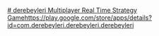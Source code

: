 [# derebeyleri
Multiplayer Real Time Strategy Game](https://play.google.com/store/apps/details?id=com.derebeyleri.derebeyleri.derebeyleri)https://play.google.com/store/apps/details?id=com.derebeyleri.derebeyleri.derebeyleri

